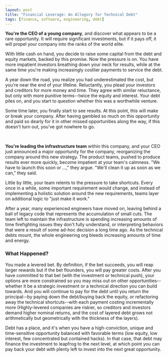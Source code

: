 ```yaml
---
layout: post
title: "Financial Leverage: An Allegory for Technical Debt"
tags: [finance, software, engineering, debt]
---
```

__You're the CEO of a young company__, and discover what appears to be a rare opportunity. It will require significant investments, but if it pays off, it will propel your company into the ranks of the world elite.

With little cash on hand, you decide to raise some capital from the debt and equity markets, backed by this promise. Now the pressure is on. You have more impatient investors breathing down your neck for results, while at the same time you're making increasingly costlier payments to service the debt.

A year down the road, you realize you had underestimated the cost, but you're near the end of your lifeline. Reluctantly, you plead your investors and creditors for more money and time. They agree with similar reluctance, but only with more punitive terms--twice the equity and interest. Your debt piles on, and you start to question whether this was a worthwhile venture.

Some time later, you finally start to see results. At this point, this will make or break your company. After having gambled so much on this opportunity and paid so dearly for it in other missed opportunities along the way, if this doesn't turn out, you've got nowhere to go.

<br />

__You're leading the infrastructure team__ within this company, and your CEO just announced a major opportunity for the company, reorganizing the company around this new strategy. The product teams, pushed to produce results ever more quickly, become impatient at your team's calmness. "We have to launch this soon or ...," they argue. "We'll clean it up as soon as we can," they said.

Little by little, your team relents to the pressure to take shortcuts. Every once in a while, some important requirement would change, and instead of implementing a holistic solution around the new requirements, teams layer on additional logic to "just make it work."

After a year, many experienced engineers have moved on, leaving behind a ball of legacy code that represents the accumulation of small cuts. The team left to maintain the infrastructure is spending increasing amounts of time firefighting issues they don't fully understand, or interpreting behaviors that were a result of some ad-hoc decision a long time ago. As the technical debts mount, the whole engineering org bleeds increasing amounts of time and energy.

### What Happened?

You made a levered bet. By definition, if the bet succeeds, you will reap larger rewards but if the bet flounders, you will pay greater costs. After you have committed to that bet (with the investment or technical push), your options are more constrained so you may miss out on other opportunities--whether it be a strategic investment or a technical direction you can build towards. And you will continue to pay for the debt until you return the principal--by paying down the debt/buying back the equity, or refactoring away the technical shortcuts--with each payment costing incrementally more (Highly-levered companies are riskier, so creditors and investors demand higher nominal returns, and the cost of layered debt grows not arithmetically but geometrically with the thickness of the layers).

Debt has a place, and it's when you have a high-conviction, unique and time-sensitive opportunity balanced with favorable terms (low equity, low interest, few concentrated but contained hacks). In that case, that debt may finance the investment to leapfrog to the next level, at which point you can pay back your debt with plenty left to invest into the next great opportunity.
